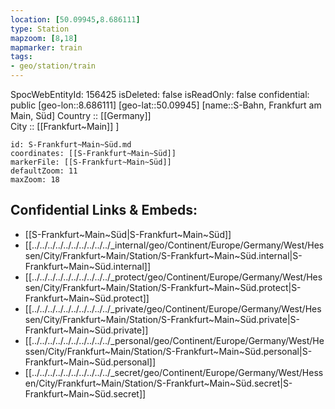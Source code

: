 ```yaml
---
location: [50.09945,8.686111] 
type: Station 
mapzoom: [8,18] 
mapmarker: train 
tags:
- geo/station/train
---
```

SpocWebEntityId: 156425
isDeleted: false
isReadOnly: false
confidential: public
[geo-lon::8.686111] 
[geo-lat::50.09945] 
[name::S-Bahn, Frankfurt am Main, Süd] 
Country :: [[Germany]]  
City :: [[Frankfurt~Main]] ] 


```leaflet
id: S-Frankfurt~Main~Süd.md
coordinates: [[S-Frankfurt~Main~Süd]] 
markerFile: [[S-Frankfurt~Main~Süd]] 
defaultZoom: 11 
maxZoom: 18
```


## Confidential Links & Embeds: 
- [[S-Frankfurt~Main~Süd|S-Frankfurt~Main~Süd]] 
- [[../../../../../../../../../../_internal/geo/Continent/Europe/Germany/West/Hessen/City/Frankfurt~Main/Station/S-Frankfurt~Main~Süd.internal|S-Frankfurt~Main~Süd.internal]] 
- [[../../../../../../../../../../_protect/geo/Continent/Europe/Germany/West/Hessen/City/Frankfurt~Main/Station/S-Frankfurt~Main~Süd.protect|S-Frankfurt~Main~Süd.protect]] 
- [[../../../../../../../../../../_private/geo/Continent/Europe/Germany/West/Hessen/City/Frankfurt~Main/Station/S-Frankfurt~Main~Süd.private|S-Frankfurt~Main~Süd.private]] 
- [[../../../../../../../../../../_personal/geo/Continent/Europe/Germany/West/Hessen/City/Frankfurt~Main/Station/S-Frankfurt~Main~Süd.personal|S-Frankfurt~Main~Süd.personal]] 
- [[../../../../../../../../../../_secret/geo/Continent/Europe/Germany/West/Hessen/City/Frankfurt~Main/Station/S-Frankfurt~Main~Süd.secret|S-Frankfurt~Main~Süd.secret]] 
